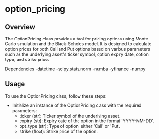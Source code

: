 # option_pricing

## Overview
The OptionPricing class provides a tool for pricing options using Monte Carlo simulation and the Black-Scholes model. It is designed to calculate option prices for both Call and Put options based on various parameters such as the underlying asset's ticker symbol, option expiry date, option type, and strike price.

Dependencies
-datetime
-scipy.stats.norm
-numba
-yfinance
-numpy

## Usage
To use the OptionPricing class, follow these steps:
- Initialize an instance of the OptionPricing class with the required parameters:
  * ticker (str): Ticker symbol of the underlying asset.
  * expiry (str): Expiry date of the option in the format 'YYYY-MM-DD'.
  * opt_type (str): Type of option, either 'Call' or 'Put'.
  * strike (float): Strike price of the option.

